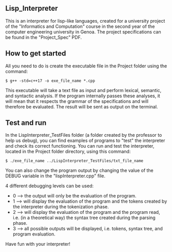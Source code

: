 ## Lisp_Interpreter
This is an interpreter for lisp-like languages, created for a university project of the "Informatics and Computation" course in the second year of the computer engineering university in Genoa.
The project specifications can be found in the "Project_Spec" PDF.

## How to get started
All you need to do is create the executable file in the Project folder using the command:
```console
$ g++ -std=c++17 -o exe_file_name *.cpp
```
This executable will take a text file as input and perform lexical, semantic, and syntactic analysis. If the program internally passes these analyses, it will mean that it respects the grammar of the specifications and will therefore be evaluated.
The result will be sent as output on the terminal.

## Test and run
In the LispInterpreter_TestFiles folder (a folder created by the professor to help us debug), you can find examples of programs to "test" the interpreter and check its correct functioning.
You can run and test the interpreter, located in the Project folder directory, using this command:
```console
$ ./exe_file_name ../LispInterpreter_TestFiles/txt_file_name
```
You can also change the program output by changing the value of the DEBUG variable in the "lispInterpreter.cpp" file.

4 different debugging levels can be used:
* 0 --> the output will only be the evaluation of the program.
* 1 --> will display the evaluation of the program and the tokens created by the interpreter during the tokenization phase.
* 2 --> will display the evaluation of the program and the program read, i.e. (in a theoretical way) the syntax tree created during the parsing phase.
* 3 --> all possible outputs will be displayed, i.e. tokens, syntax tree, and program evaluation.

Have fun with your interpreter!
